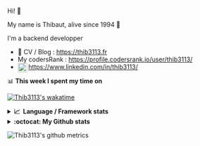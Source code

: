 Hi! 👋

My name is Thibaut, alive since 1994 🍷

I'm a backend developper

-   📝 CV / Blog : https://thib3113.fr
-   My codersRank : https://profile.codersrank.io/user/thib3113/
-   <a href="https://www.linkedin.com/in/thib3113/"><img align="left" alt="Thib3113's Linkedin" width="21px" src="https://raw.githubusercontent.com/peterthehan/peterthehan/master/assets/linkedin.svg" /></a> https://www.linkedin.com/in/thib3113/

📊 **This week I spent my time on**

[![Thib3113's wakatime](https://github-readme-stats.vercel.app/api/wakatime?username=thib3113&layout=default&theme=dracula&langs_count=6&hide_title=true&hide_border=true)](https://wakatime.com/@thib3113)

<details>
  <summary><b>📈&nbsp;&nbsp;Language&nbsp;/&nbsp;Framework stats</b></summary>
  <br/>  
  <a href='https://profile.codersrank.io/user/thib3113/'>
  <img src='http://cr-skills-chart-widget.azurewebsites.net/api/api?username=thib3113&padding=30&skills=php,batchfile,javascript,less,mysql,reactjs,scss,shell,typescript,vue'>
  </a>
</details>

<details>
  <summary><b>:octocat: My Github stats</b></summary>
  <br/>  
  
  <img src="https://github-readme-stats.vercel.app/api?username=thib3113&theme=dracula&show_icons=true&" alt="Thib3113's GitHub stats" />

<!--START_SECTION:activity-->

1. 🎉 Merged PR [#633](https://github.com/thib3113/unifi-client/pull/633) in [thib3113/unifi-client](https://github.com/thib3113/unifi-client)
2. 🎉 Merged PR [#636](https://github.com/thib3113/unifi-client/pull/636) in [thib3113/unifi-client](https://github.com/thib3113/unifi-client)
3. 🎉 Merged PR [#637](https://github.com/thib3113/unifi-client/pull/637) in [thib3113/unifi-client](https://github.com/thib3113/unifi-client)
4. 🎉 Merged PR [#629](https://github.com/thib3113/unifi-client/pull/629) in [thib3113/unifi-client](https://github.com/thib3113/unifi-client)
5. 🎉 Merged PR [#628](https://github.com/thib3113/unifi-client/pull/628) in [thib3113/unifi-client](https://github.com/thib3113/unifi-client)
 <!--END_SECTION:activity-->

</details>

![Thib3113's github metrics](https://gist.githubusercontent.com/thib3113/83a96e16f8bca103f1b0e376186c66ec/raw/github-metrics.svg)
